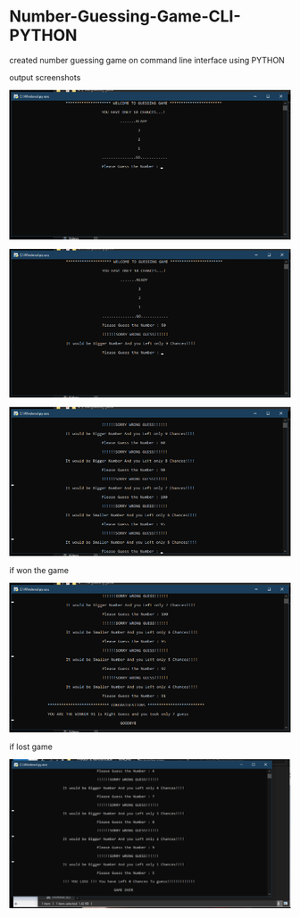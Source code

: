 # Number-Guessing-Game-CLI-PYTHON
created number guessing game on command line interface using PYTHON


output screenshots


![](guessing%20game/1.png)



![](guessing%20game/2.png)


![](guessing%20game/3.png)


if won the game


![](guessing%20game/4.png)




if lost game



![](guessing%20game/5.png)
